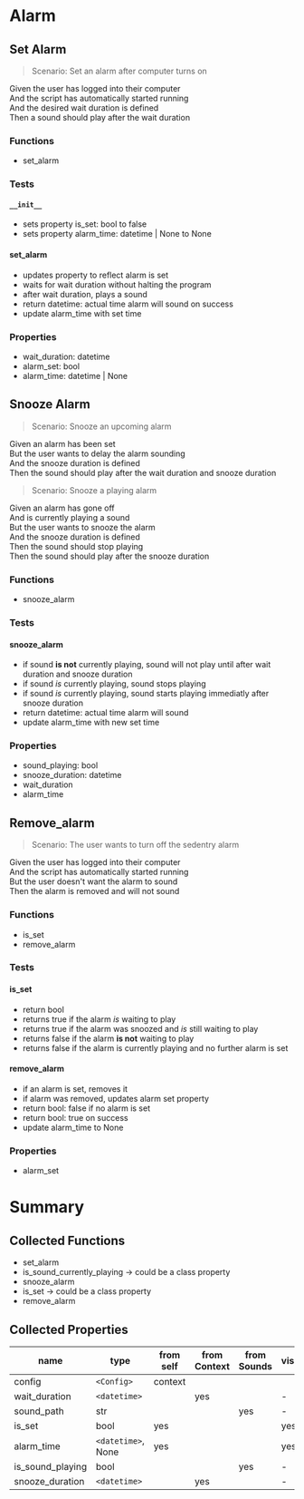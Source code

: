 # Alarm

## Set Alarm

> Scenario: Set an alarm after computer turns on

Given the user has logged into their computer  
And the script has automatically started running  
And the desired wait duration is defined  
Then a sound should play after the wait duration

### Functions

- set_alarm

### Tests

#### `__init__`

- sets property is_set: bool to false
- sets property alarm_time: datetime | None to None

#### set_alarm

- updates property to reflect alarm is set
- waits for wait duration without halting the program
- after wait duration, plays a sound
- return datetime: actual time alarm will sound on success
- update alarm_time with set time

### Properties

- wait_duration: datetime
- alarm_set: bool
- alarm_time: datetime | None

## Snooze Alarm

> Scenario: Snooze an upcoming alarm

Given an alarm has been set  
But the user wants to delay the alarm sounding  
And the snooze duration is defined  
Then the sound should play after the wait duration and snooze duration

> Scenario: Snooze a playing alarm

Given an alarm has gone off  
And is currently playing a sound  
But the user wants to snooze the alarm  
And the snooze duration is defined  
Then the sound should stop playing  
Then the sound should play after the snooze duration

### Functions

- snooze_alarm

### Tests

#### snooze_alarm

- if sound **is not** currently playing, sound will not play until after wait duration and snooze duration
- if sound _is_ currently playing, sound stops playing
- if sound _is_ currently playing, sound starts playing immediatly after snooze duration
- return datetime: actual time alarm will sound
- update alarm_time with new set time

### Properties

- sound_playing: bool
- snooze_duration: datetime
- wait_duration
- alarm_time

## Remove_alarm

> Scenario: The user wants to turn off the sedentry alarm

Given the user has logged into their computer  
And the script has automatically started running  
But the user doesn't want the alarm to sound  
Then the alarm is removed and will not sound

### Functions

- is_set
- remove_alarm

### Tests

#### is_set

- return bool
- returns true if the alarm _is_ waiting to play
- returns true if the alarm was snoozed and _is_ still waiting to play
- returns false if the alarm **is not** waiting to play
- returns false if the alarm is currently playing and no further alarm is set

#### remove_alarm

- if an alarm is set, removes it
- if alarm was removed, updates alarm set property
- return bool: false if no alarm is set
- return bool: true on success
- update alarm_time to None

### Properties

- alarm_set

# Summary

## Collected Functions

- set_alarm
- is_sound_currently_playing -> could be a class property
- snooze_alarm
- is_set -> could be a class property
- remove_alarm

## Collected Properties

| name             | type               | from self | from Context | from Sounds | visible? |
| ---------------- | ------------------ | --------- | ------------ | ----------- | -------- |
| config           | `<Config>`         | context   |              |             |          |
| wait_duration    | `<datetime>`       |           | yes          |             | -        |
| sound_path       | str                |           |              | yes         | -        |
| is_set           | bool               | yes       |              |             | yes      |
| alarm_time       | `<datetime>`, None | yes       |              |             | yes      |
| is_sound_playing | bool               |           |              | yes         | -        |
| snooze_duration  | `<datetime>`       |           | yes          |             | -        |
